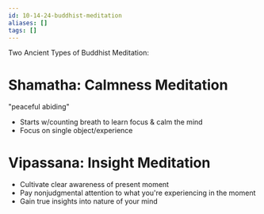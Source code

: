 ```yaml
---
id: 10-14-24-buddhist-meditation
aliases: []
tags: []
---
```


Two Ancient Types of Buddhist Meditation:

# Shamatha: Calmness Meditation
"peaceful abiding"
- Starts w/counting breath to learn focus & calm the mind
- Focus on single object/experience

# Vipassana: Insight Meditation
- Cultivate clear awareness of present moment
- Pay nonjudgmental attention to what you're experiencing in the moment
- Gain true insights into nature of your mind

